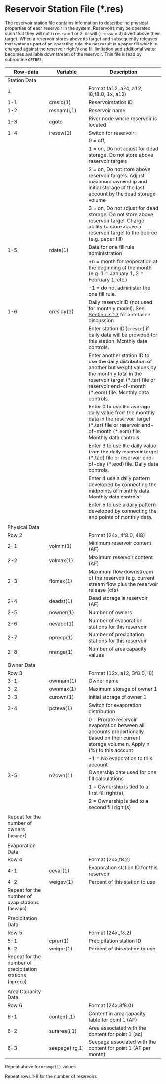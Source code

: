 # Reservoir Station File (*.res) #

The reservoir station file contains information to describe the physical properties of each reservoir in the system. Reservoirs may be operated such that they 
will not (`iressw` = 1 or 2) or will (`iressw` = 3) divert above their target. When a reservoir stores above its target and subsequently releases that water as part 
of an operating rule, the net result is a paper fill which is charged against the reservoir right’s one fill limitation and additional water becomes available 
downstream of the reservoir. This file is read by subroutine **`GETRES`**.

| Row-data							| Variable						| Description 								|				
| ------------------				| --------------------			| --------									|
| Station Data						| 								| 											| 
| 1									| 								| Format (a12, a24, a12, i8,f8.0, 1x, a12)
| 1-1								| cresid(1)						| Reservoirstation ID
| 1-2								| resnam(i,1)					| Reservoir name
| 1-3								| cgoto							| River node where reservoir is located
| 1-4								| iressw(1)						| Switch for reservoir;
|									| 								| 0 = off, 
|									| 								| 1 = on, Do not adjust for dead storage. Do not store above reservoir targets
|									| 								| 2 = on, Do not store above reservoir targets. Adjust maximum ownership and initial storage of the last account by the dead storage volume
|									| 								| 3 = on, Do not adjust for dead storage. Do not store above reservoir target. Charge ability to store above a reservoir target to the decree (e.g. paper fill)
| 1-5								| rdate(1)						| Date for one fill rule administration 
|									| 								| +n = month for reoperation at the beginning of the month (e.g. 1 = January 1, 2 = February 1, etc.)
|									| 								| -1 = do not administer the one fill rule.
| 1-6								| cresidy(1)					| Daily reservoir ID (not used for monthly model). See [Section 7.17](../StandardModelingProcedures/717.md) for a detailed discussion 
|									| 								| Enter station ID (`cresid`) if daily data will be provided for this station. Monthly data controls. 
|									| 								| Enter another station ID to use the daily distribution of another but weight values by the monthly total in the reservoir target (\*.tar) file or reservoir end-of-month (\*.eom) file. Monthly data controls.
|									| 								| Enter 0 to use the average daily value from the monthly data in the reservoir target (\*.tar) file or reservoir end-of-month (\*.eom) file. Monthly data controls.
|									| 								| Enter 3 to use the daily value from the daily reservoir target (\*.tad) file or reservoir end-of-day (\*.eod) file. Daily data controls.
|									| 								| Enter 4 use a daily pattern developed by connecting the midpoints of monthly data. Monthly data controls.
|									| 								| Enter 5 to use a daily pattern developed by connecting the end points of monthly data.
| | | |
| Physical Data						| 								| 
| Row 2								| 								| Format (24x, 4f8.0, 4i8)
| 2-1								| volmin(1)						| Minimum reservoir content (AF)
| 2-2								| volmax(1)						| Maximum reservoir content (AF)
| 2-3								| flomax(1)						| Maximum flow downstream of the reservoir (e.g. current stream flow plus the reservoir release (cfs)
| 2-4								| deadst(1)						| Dead storage in reservoir (AF)
| 2-5								| nowner(1)						| Number of owners
| 2-6								| nevapo(1)						| Number of evaporation stations for this reservoir
| 2-7								| nprecp(1)						| Number of precipitation stations for this reservoir
| 2-8								| nrange(1)						| Number of area capacity values
| | | |
| Owner Data						| 								| 
| Row 3								| 								| Format (12x, a12, 3f8.0, i8)
| 3-1								| ownnam(1)						| Owner name
| 3-2								| ownmax(1)						| Maximum storage of owner 1
| 3-3								| curown(1)						| Initial storage of owner 1
| 3-4								| pcteva(1)						| Switch for evaporation distribution
| 									| 								| 0 = Prorate reservoir evaporation between all accounts proportionally based on their current storage volume n. Apply n (%) to this account
| 									| 								| -1 = No evaporation to this account
| 3-5								| n2own(1)						| Ownership date used for one fill calculations
| 									| 								| 1 = Ownership is tied to a first fill right(s),
| 									| 								| 2 = Ownership is tied to a second fill right(s)
| | | |
| Repeat for the number of owners (`nowner`) | | 
| | | |
| Evaporation Data | | |
| Row 4								| 								| Format (24x,f8.2)
| 4-1								| cevar(1)						| Evaporation station ID for this reservoir
| 4-2								| weigev(1)						| Percent of this station to use
| Repeat for the number of evap stations (`nevapo`) | | |
| | | |
| Precipitation Data | | |
| Row 5								| 								| Format (24x,,f8.2)
| 5-1								| cprer(1)						| Precipitation station ID
| 5-2								| weigpr(1)						| Percent of this station to use
| Repeat for the number of precipitation stations (`nprecp`) | | |
| | | |
| Area Capacity Data | | |
| Row 6								| 								| Format (24x,3f8.0)
| 6-1								| conten(i,1)					| Content in area capacity table for point 1 (AF)
| 6-2								| surarea(i,1)					| Area associated with the content for point 1 (ac)
| 6-3								| seepage(irg,1)				| Seepage associated with the content for point 1 (AF per month)

Repeat above for `nrange(1)` values

Repeat rows 1-8 for the number of reservoirs

